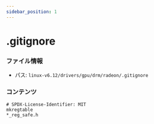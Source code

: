 ```yaml
---
sidebar_position: 1
---
```

# .gitignore

### ファイル情報

- パス: `linux-v6.12/drivers/gpu/drm/radeon/.gitignore`

### コンテンツ

```gitignore
# SPDX-License-Identifier: MIT
mkregtable
*_reg_safe.h


```
